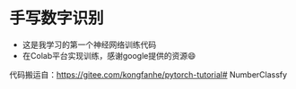 # 手写数字识别

- 这是我学习的第一个神经网络训练代码
- 在Colab平台实现训练，感谢google提供的资源😄

代码搬运自：https://gitee.com/kongfanhe/pytorch-tutorial# NumberClassfy